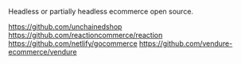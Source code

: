 Headless or partially headless ecommerce open source.


https://github.com/unchainedshop
https://github.com/reactioncommerce/reaction
https://github.com/netlify/gocommerce
https://github.com/vendure-ecommerce/vendure
